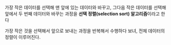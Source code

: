 가장 작은 데이터를 선택해 맨 앞에 있는 데이터와 바꾸고, 그다음 작은 데이터를 선택해 
앞에서 두 번째 데이터와 바꾸는 과정을  **선택 정렬(selection sort) 알고리즘**이라고 한다

가장 작은 것을 선택해서 앞으로 보내는 과정을 반복해서 수행하다 보녀, 전체 데이터의 정렬이 이루어진다.
